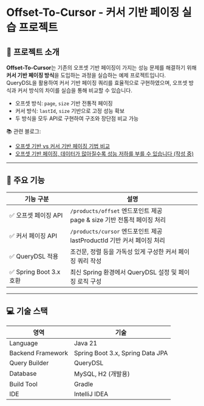 # Offset-To-Cursor - 커서 기반 페이징 실습 프로젝트

## 📖 프로젝트 소개

**Offset-To-Cursor**는 기존의 오프셋 기반 페이징이 가지는 성능 문제를 해결하기 위해 **커서 기반 페이징 방식**을 도입하는 과정을 실습하는 예제 프로젝트입니다.  
QueryDSL을 활용하여 커서 기반 페이징 쿼리를 효율적으로 구현하였으며, 오프셋 방식과 커서 방식의 차이를 실습을 통해 비교할 수 있습니다.

- 오프셋 방식: `page`, `size` 기반 전통적 페이징
- 커서 방식: `lastId`, `size` 기반으로 고정 성능 확보
- 두 방식을 모두 API로 구현하여 구조와 장단점 비교 가능

📚 관련 블로그:  
- [오프셋 기반 vs 커서 기반 페이징 기법 비교](https://deve1opment-story.tistory.com/entry/Spring-%EC%98%A4%ED%94%84%EC%85%8B-%EA%B8%B0%EB%B0%98-vs-%EC%BB%A4%EC%84%9C-%EA%B8%B0%EB%B0%98-%ED%8E%98%EC%9D%B4%EC%A7%95-%EA%B8%B0%EB%B2%95)  
- [오프셋 기반 페이징, 데이터가 많아질수록 성능 저하를 부를 수 있습니다 (작성 중)](https://deve1opment-story.tistory.com/)
---

## 🚀 주요 기능

| 기능 구분       | 설명 |
|----------------|------|
| ✅ 오프셋 페이징 API | `/products/offset` 엔드포인트 제공<br/>page & size 기반 전통적 페이징 처리 |
| ✅ 커서 페이징 API  | `/products/cursor` 엔드포인트 제공<br/>lastProductId 기반 커서 페이징 처리 |
| ✅ QueryDSL 적용   | 조건문, 정렬 등을 가독성 있게 구성한 커서 페이징 쿼리 작성 |
| ✅ Spring Boot 3.x 호환 | 최신 Spring 환경에서 QueryDSL 설정 및 페이징 로직 구성 |

---

## 💻 기술 스택

| 영역       | 기술 |
|------------|------|
| Language   | Java 21 |
| Backend Framework | Spring Boot 3.x, Spring Data JPA |
| Query Builder | QueryDSL |
| Database | MySQL, H2 (개발용) |
| Build Tool | Gradle |
| IDE | IntelliJ IDEA |
